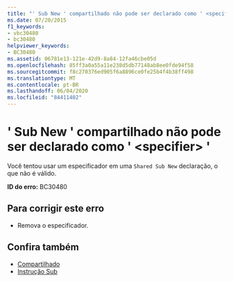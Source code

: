 ```yaml
---
title: "' Sub New ' compartilhado não pode ser declarado como ' <specifier> '"
ms.date: 07/20/2015
f1_keywords:
- vbc30480
- bc30480
helpviewer_keywords:
- BC30480
ms.assetid: 06781e13-121e-42d9-8a84-12fa46cbe05d
ms.openlocfilehash: 85ff3a0a55a11e238d5db77148ab8ee0fde94f58
ms.sourcegitcommit: f8c270376ed905f6a8896ce0fe25b4f4b38ff498
ms.translationtype: MT
ms.contentlocale: pt-BR
ms.lasthandoff: 06/04/2020
ms.locfileid: "84411402"
---
```

# <a name="shared-sub-new-cannot-be-declared-specifier"></a>' Sub New ' compartilhado não pode ser declarado como ' \<specifier> '
Você tentou usar um especificador em uma `Shared Sub New` declaração, o que não é válido.  
  
 **ID do erro:** BC30480  
  
## <a name="to-correct-this-error"></a>Para corrigir este erro  
  
- Remova o especificador.  
  
## <a name="see-also"></a>Confira também

- [Compartilhado](../language-reference/modifiers/shared.md)
- [Instrução Sub](../language-reference/statements/sub-statement.md)
